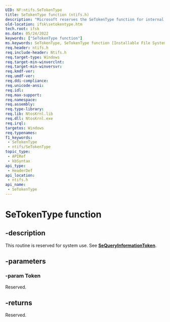 ```yaml
---
UID: NF:ntifs.SeTokenType
title: SeTokenType function (ntifs.h)
description: "Microsoft reserves the SeTokenType function for internal use only. Don't use this function in your code."
old-location: ifsk\setokentype.htm
tech.root: ifsk
ms.date: 05/24/2022
keywords: ["SeTokenType function"]
ms.keywords: SeTokenType, SeTokenType function [Installable File System Drivers], ifsk.setokentype, ntifs/SeTokenType, seref_a5e04a8d-d2e6-412e-af9c-45c4caac311a.xml
req.header: ntifs.h
req.include-header: Ntifs.h
req.target-type: Windows
req.target-min-winverclnt: 
req.target-min-winversvr: 
req.kmdf-ver: 
req.umdf-ver: 
req.ddi-compliance: 
req.unicode-ansi: 
req.idl: 
req.max-support: 
req.namespace: 
req.assembly: 
req.type-library: 
req.lib: NtosKrnl.lib
req.dll: NtosKrnl.exe
req.irql: 
targetos: Windows
req.typenames: 
f1_keywords:
 - SeTokenType
 - ntifs/SeTokenType
topic_type:
 - APIRef
 - kbSyntax
api_type:
 - HeaderDef
api_location:
 - ntifs.h
api_name:
 - SeTokenType
---
```


# SeTokenType function

## -description

This routine is reserved for system use. See [**SeQueryInformationToken**](nf-ntifs-sequeryinformationtoken.md).

## -parameters

### -param Token

Reserved.

## -returns

Reserved.
